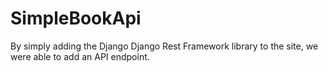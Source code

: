 # SimpleBookApi
By simply adding the Django Django Rest Framework library to the site, we were able to add an API endpoint.
